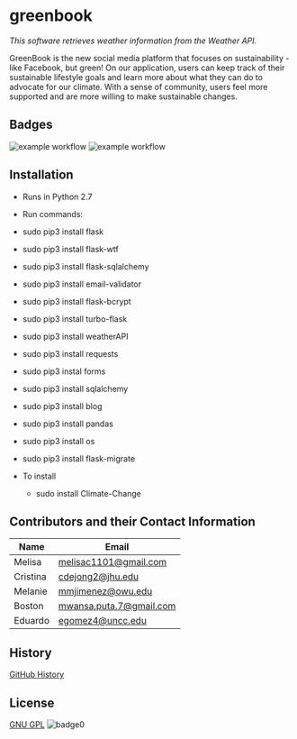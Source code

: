 # greenbook
*This software retrieves weather information from the Weather API.*


GreenBook is the new social media platform that focuses on sustainability - like Facebook, but green! 
On our application, users can keep track of their sustainable lifestyle goals and learn more about what they can do to advocate for our climate.
With a sense of community, users feel more supported and are more willing to make sustainable changes.

## Badges
![example workflow](https://github.com/Mwansa1/Climate-Change/actions/workflows/style.yaml/badge.svg)
![example workflow](https://github.com/Mwansa1/Climate-Change/actions/workflows/test.yaml/badge.svg)


## Installation
* Runs in Python 2.7
* Run commands: 
* sudo pip3 install flask
* sudo pip3 install flask-wtf
* sudo pip3 install flask-sqlalchemy
* sudo pip3 install email-validator
* sudo pip3 install flask-bcrypt
* sudo pip3 install turbo-flask
* sudo pip3 install weatherAPI
* sudo pip3 install requests
* sudo pip3 instal forms
* sudo pip3 install sqlalchemy
* sudo pip3 install blog
* sudo pip3 install pandas
* sudo pip3 install os
* sudo pip3 install flask-migrate
      
* To install
  * sudo install Climate-Change 
  
## Contributors and their Contact Information
Name         | Email
------------ | -------------------------
Melisa   | melisac1101@gmail.com
Cristina       | cdejong2@jhu.edu 
Melanie       |mmjimenez@owu.edu 
Boston       | mwansa.puta.7@gmail.com
Eduardo       | egomez4@uncc.edu




## History
[GitHub History](http://github.com)


## License
[GNU GPL](license)
![badge0](https://img.shields.io/static/v1?label=License&message=GNU&color=<BLUE>)



